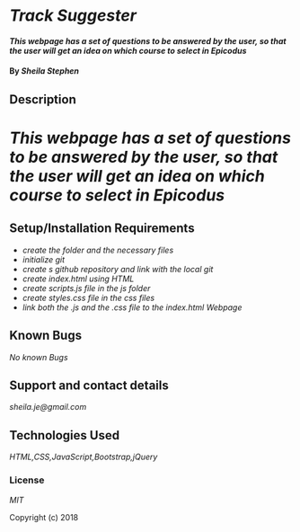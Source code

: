 # _Track Suggester_

#### _This webpage has a set of questions to be answered by the user, so that the user will get an idea on which course to select in Epicodus_

#### By _**Sheila Stephen**_

## Description

# _This webpage has a set of questions to be answered by the user, so that the user will get an idea on which course to select in Epicodus_

## Setup/Installation Requirements

* _create the folder and the necessary files_
* _initialize git_
* _create s github repository and link with the local git_
* _create index.html using HTML_
* _create scripts.js file in the js folder_
* _create styles.css file in the css files_
* _link both the .js and the .css file to the index.html Webpage_

## Known Bugs

_No known Bugs_

## Support and contact details

_sheila.je@gmail.com_

## Technologies Used

_HTML,CSS,JavaScript,Bootstrap,jQuery_

### License

*MIT*

Copyright (c) 2018
